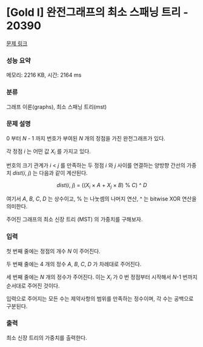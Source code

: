 # [Gold I] 완전그래프의 최소 스패닝 트리 - 20390 

[문제 링크](https://www.acmicpc.net/problem/20390) 

### 성능 요약

메모리: 2216 KB, 시간: 2164 ms

### 분류

그래프 이론(graphs), 최소 스패닝 트리(mst)

### 문제 설명

<p>0 부터 <em>N</em> - 1 까지 번호가 부여된 <em>N</em> 개의 정점을 가진 완전그래프가 있다.</p>

<p>각 정점 <em>i</em> 는 어떤 값 <em>X<sub>i</sub></em> 를 가지고 있다.</p>

<p>번호의 크기 관계가 <em>i</em>  < <em>j</em>  를 만족하는 두 정점 <em>i</em> 와 <em>j</em> 사이를 연결하는 양방향 간선의 가중치 <em>dist</em>(<em>i</em>, <em>j</em>) 는 다음과 같이 계산된다.</p>

<p style="text-align: center;"><em>dist</em>(<em>i</em>, <em>j</em>) = ((<em>X<sub>i</sub></em>  × <em>A</em> + <em>X<sub>j</sub></em>  × <em>B</em>) % <em>C</em>) ^ <em>D</em></p>

<p>여기서 <em>A</em>, <em>B</em>, <em>C</em>, <em>D</em> 는 상수이고, % 는 나눗셈의 나머지 연산, ^ 는 bitwise XOR 연산을 의미한다.</p>

<p>주어진 그래프의 최소 신장 트리 (MST) 의 가중치를 구해보자.</p>

### 입력 

 <p>첫 번째 줄에는 정점의 개수 <em>N</em> 이 주어진다.</p>

<p>두 번째 줄에는 4 개의 정수 <em>A</em>, <em>B</em>, <em>C</em>, <em>D</em> 가 차례대로 주어진다.</p>

<p>세 번째 줄에는 <em>N</em> 개의 정수가 주어진다. 이는 <em>X<sub>i</sub></em> 가 0 번 정점부터 시작해서 <em>N</em>-1 번까지 순서대로 주어진 것이다.</p>

<p>입력으로 주어지는 모든 수는 제약사항의 범위를 만족하는 정수이며, 각 수는 공백으로 구분된다.</p>

### 출력 

 <p>최소 신장 트리의 가중치를 출력한다.</p>

